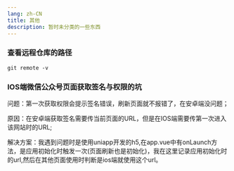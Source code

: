 ```yaml
---
lang: zh-CN
title: 其他
description: 暂时未分类的一些东西
---
```


### 查看远程仓库的路径
```
git remote -v
```

### IOS端微信公众号页面获取签名与权限的坑

问题：第一次获取权限会提示签名错误，刷新页面就不报错了，在安卓端没问题；

原因：在安卓端获取签名需要传当前页面的URL，但是在IOS端需要传第一次进入该网站时的URL;

解决方案：我遇到问题时是使用uniapp开发的h5,在app.vue中有onLaunch方法，是应用初始化时触发一次(页面刷新也是初始化)，我在这里记录应用初始化时的url,然后在其他页面使用时判断是ios端就使用这个url。
